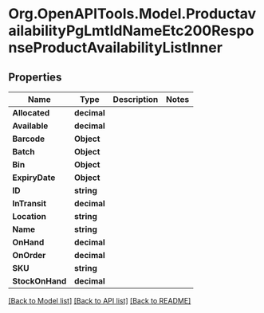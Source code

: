 # Org.OpenAPITools.Model.ProductavailabilityPgLmtIdNameEtc200ResponseProductAvailabilityListInner

## Properties

Name | Type | Description | Notes
------------ | ------------- | ------------- | -------------
**Allocated** | **decimal** |  | 
**Available** | **decimal** |  | 
**Barcode** | **Object** |  | 
**Batch** | **Object** |  | 
**Bin** | **Object** |  | 
**ExpiryDate** | **Object** |  | 
**ID** | **string** |  | 
**InTransit** | **decimal** |  | 
**Location** | **string** |  | 
**Name** | **string** |  | 
**OnHand** | **decimal** |  | 
**OnOrder** | **decimal** |  | 
**SKU** | **string** |  | 
**StockOnHand** | **decimal** |  | 

[[Back to Model list]](../README.md#documentation-for-models) [[Back to API list]](../README.md#documentation-for-api-endpoints) [[Back to README]](../README.md)

